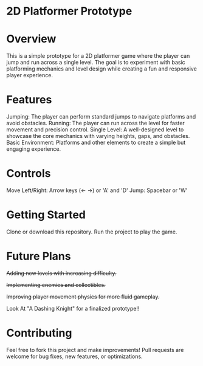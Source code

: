# 2D Platformer Prototype
# Overview
This is a simple prototype for a 2D platformer game where the player can jump and run across a single level. The goal is to experiment with basic platforming mechanics and level design while creating a fun and responsive player experience.

# Features
Jumping: The player can perform standard jumps to navigate platforms and avoid obstacles.
Running: The player can run across the level for faster movement and precision control.
Single Level: A well-designed level to showcase the core mechanics with varying heights, gaps, and obstacles.
Basic Environment: Platforms and other elements to create a simple but engaging experience.

# Controls
Move Left/Right: Arrow keys (← →) or 'A' and 'D'
Jump: Spacebar or 'W'

# Getting Started
Clone or download this repository.
Run the project to play the game.

# Future Plans
~~Adding new levels with increasing difficulty.~~

~~Implementing enemies and collectibles.~~

~~Improving player movement physics for more fluid gameplay.~~

Look At "A Dashing Knight" for a finalized prototype!!

# Contributing
Feel free to fork this project and make improvements! Pull requests are welcome for bug fixes, new features, or optimizations.
